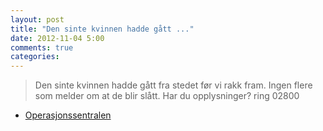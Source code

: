 ```yaml
---
layout: post
title: "Den sinte kvinnen hadde gått ..."
date: 2012-11-04 5:00
comments: true
categories: 
---
```

> Den sinte kvinnen hadde gått fra stedet før vi rakk fram. Ingen flere som melder om at de blir slått. Har du opplysninger? ring 02800 
- [Operasjonssentralen](http://twitter.com/oslopolitiops/statuses/265076014391123968)
